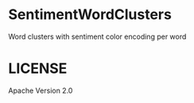 # SentimentWordClusters
Word clusters with sentiment color encoding per word


# LICENSE
Apache Version 2.0
